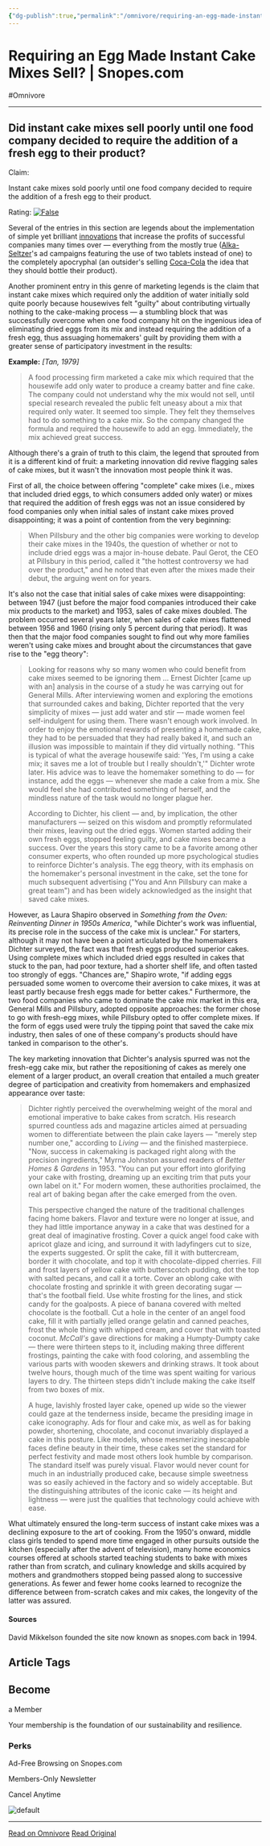 ```yaml
---
{"dg-publish":true,"permalink":"/omnivore/requiring-an-egg-made-instant-cake-mixes-sell-snopes-com/","title":"Requiring an Egg Made Instant Cake Mixes Sell? | Snopes.com","tags":["psychology","debunk","fact-check"],"created":"","updated":""}
---
```



# Requiring an Egg Made Instant Cake Mixes Sell? | Snopes.com
#Omnivore


---

## Did instant cake mixes sell poorly until one food company decided to require the addition of a fresh egg to their product?

Claim:

 Instant cake mixes sold poorly until one food company decided to require the addition of a fresh egg to their product. 

Rating: [ ![False](https://proxy-prod.omnivore-image-cache.app/0x0,sxFBhvJcPhyS1KPO_iGd1x4MkZ5aVkAfxLavwMc90hnw/https://mediaproxy.snopes.com/width/200/https://media.snopes.com/2018/03/rating-false.png) ](https://www.snopes.com/fact-check/rating/false) 

Several of the entries in this section are legends about the implementation of simple yet brilliant [innovations](https://www.snopes.com/tag/business-ingenuity/) that increase the profits of successful companies many times over — everything from the mostly true ([Alka-Seltzer](https://www.snopes.com/fact-check/double-bubble/)'s ad campaigns featuring the use of two tablets instead of one) to the completely apocryphal (an outsider's selling [Coca-Cola](https://www.snopes.com/cokelore/bottleit.asp) the idea that they should bottle their product).

Another prominent entry in this genre of marketing legends is the claim that instant cake mixes which required only the addition of water initially sold quite poorly because housewives felt "guilty" about contributing virtually nothing to the cake-making process — a stumbling block that was successfully overcome when one food company hit on the ingenious idea of eliminating dried eggs from its mix and instead requiring the addition of a fresh egg, thus assuaging homemakers' guilt by providing them with a greater sense of participatory investment in the results:

**Example:** _\[Tan, 1979\]_

> A food processing firm marketed a cake mix which required that the housewife add only water to produce a creamy batter and fine cake. The company could not understand why the mix would not sell, until special research revealed the public felt uneasy about a mix that required only water. It seemed too simple. They felt they themselves had to do something to a cake mix. So the company changed the formula and required the housewife to add an egg. Immediately, the mix achieved great success.

Although there's a grain of truth to this claim, the legend that sprouted from it is a different kind of fruit: a marketing innovation did revive flagging sales of cake mixes, but it wasn't the innovation most people think it was.

First of all, the choice between offering "complete" cake mixes (i.e., mixes that included dried eggs, to which consumers added only water) or mixes that required the addition of fresh eggs was not an issue considered by food companies only when initial sales of instant cake mixes proved disappointing; it was a point of contention from the very beginning:

> When Pillsbury and the other big companies were working to develop their cake mixes in the 1940s, the question of whether or not to include dried eggs was a major in-house debate. Paul Gerot, the CEO at Pillsbury in this period, called it "the hottest controversy we had over the product," and he noted that even after the mixes made their debut, the arguing went on for years.

It's also not the case that initial sales of cake mixes were disappointing: between 1947 (just before the major food companies introduced their cake mix products to the market) and 1953, sales of cake mixes doubled. The problem occurred several years later, when sales of cake mixes flattened between 1956 and 1960 (rising only 5 percent during that period). It was then that the major food companies sought to find out why more families weren't using cake mixes and brought about the circumstances that gave rise to the "egg theory":

> Looking for reasons why so many women who could benefit from cake mixes seemed to be ignoring them ... Ernest Dichter \[came up with an\] analysis in the course of a study he was carrying out for General Mills. After interviewing women and exploring the emotions that surrounded cakes and baking, Dichter reported that the very simplicity of mixes — just add water and stir — made women feel self-indulgent for using them. There wasn't enough work involved. In order to enjoy the emotional rewards of presenting a homemade cake, they had to be persuaded that they had really baked it, and such an illusion was impossible to maintain if they did virtually nothing. "This is typical of what the average housewife said: 'Yes, I'm using a cake mix; it saves me a lot of trouble but I really shouldn't,'" Dichter wrote later. His advice was to leave the homemaker something to do — for instance, add the eggs — whenever she made a cake from a mix. She would feel she had contributed something of herself, and the mindless nature of the task would no longer plague her.
> 
> According to Dichter, his client — and, by implication, the other manufacturers — seized on this wisdom and promptly reformulated their mixes, leaving out the dried eggs. Women started adding their own fresh eggs, stopped feeling guilty, and cake mixes became a success. Over the years this story came to be a favorite among other consumer experts, who often rounded up more psychological studies to reinforce Dichter's analysis. The egg theory, with its emphasis on the homemaker's personal investment in the cake, set the tone for much subsequent advertising ("You and Ann Pillsbury can make a great team") and has been widely acknowledged as the insight that saved cake mixes.

However, as Laura Shapiro observed in _Something from the Oven: Reinventing Dinner in 1950s America_, "while Dichter's work was influential, its precise role in the success of the cake mix is unclear." For starters, although it may not have been a point articulated by the homemakers Dichter surveyed, the fact was that fresh eggs produced superior cakes. Using complete mixes which included dried eggs resulted in cakes that stuck to the pan, had poor texture, had a shorter shelf life, and often tasted too strongly of eggs. "Chances are," Shapiro wrote, "if adding eggs persuaded some women to overcome their aversion to cake mixes, it was at least partly because fresh eggs made for better cakes." Furthermore, the two food companies who came to dominate the cake mix market in this era, General Mills and Pillsbury, adopted opposite approaches: the former chose to go with fresh-egg mixes, while Pillsbury opted to offer complete mixes. If the form of eggs used were truly the tipping point that saved the cake mix industry, then sales of one of these company's products should have tanked in comparison to the other's.

The key marketing innovation that Dichter's analysis spurred was not the fresh-egg cake mix, but rather the repositioning of cakes as merely one element of a larger product, an overall creation that entailed a much greater degree of participation and creativity from homemakers and emphasized appearance over taste:

> Dichter rightly perceived the overwhelming weight of the moral and emotional imperative to bake cakes from scratch. His research spurred countless ads and magazine articles aimed at persuading women to differentiate between the plain cake layers — "merely step number one," according to _Living_ — and the finished masterpiece. "Now, success in cakemaking is packaged right along with the precision ingredients," Myrna Johnston assured readers of _Better Homes & Gardens_ in 1953\. "You can put your effort into glorifying your cake with frosting, dreaming up an exciting trim that puts your own label on it." For modern women, these authorities proclaimed, the real art of baking began after the cake emerged from the oven.
> 
> This perspective changed the nature of the traditional challenges facing home bakers. Flavor and texture were no longer at issue, and they had little importance anyway in a cake that was destined for a great deal of imaginative frosting. Cover a quick angel food cake with apricot glaze and icing, and surround it with ladyfingers cut to size, the experts suggested. Or split the cake, fill it with buttercream, border it with chocolate, and top it with chocolate-dipped cherries. Fill and frost layers of yellow cake with butterscotch pudding, dot the top with salted pecans, and call it a torte. Cover an oblong cake with chocolate frosting and sprinkle it with green decorating sugar — that's the football field. Use white frosting for the lines, and stick candy for the goalposts. A piece of banana covered with melted chocolate is the football. Cut a hole in the center of an angel food cake, fill it with partially jelled orange gelatin and canned peaches, frost the whole thing with whipped cream, and cover that with toasted coconut. _McCall's_ gave directions for making a Humpty-Dumpty cake — there were thirteen steps to it, including making three different frostings, painting the cake with food coloring, and assembling the various parts with wooden skewers and drinking straws. It took about twelve hours, though much of the time was spent waiting for various layers to dry. The thirteen steps didn't include making the cake itself from two boxes of mix.
> 
> A huge, lavishly frosted layer cake, opened up wide so the viewer could gaze at the tenderness inside, became the presiding image in cake iconography. Ads for flour and cake mix, as well as for baking powder, shortening, chocolate, and coconut invariably displayed a cake in this posture. Like models, whose mesmerizing inescapable faces define beauty in their time, these cakes set the standard for perfect festivity and made most others look humble by comparison. The standard itself was purely visual. Flavor would never count for much in an industrially produced cake, because simple sweetness was so easily achieved in the factory and so widely acceptable. But the distinguishing attributes of the iconic cake — its height and lightness — were just the qualities that technology could achieve with ease.

What ultimately ensured the long-term success of instant cake mixes was a declining exposure to the art of cooking. From the 1950's onward, middle class girls tended to spend more time engaged in other pursuits outside the kitchen (especially after the advent of television), many home economics courses offered at schools started teaching students to bake with mixes rather than from scratch, and culinary knowledge and skills acquired by mothers and grandmothers stopped being passed along to successive generations. As fewer and fewer home cooks learned to recognize the difference between from-scratch cakes and mix cakes, the longevity of the latter was assured.

#### Sources

David Mikkelson founded the site now known as snopes.com back in 1994.

## Article Tags

## Become   
 a Member

Your membership is the foundation of our sustainability and resilience.

### Perks

Ad-Free Browsing on Snopes.com 

Members-Only Newsletter 

Cancel Anytime 

![default](https://proxy-prod.omnivore-image-cache.app/0x0,sNtSzHAllhr4x-lTKshq6MN72E-EUBp0ORhTZYiLK3Lk/https://www.snopes.com/design/images/snopes_become_member_img.png) 

---

[Read on Omnivore](https://omnivore.app/me/requiring-an-egg-made-instant-cake-mixes-sell-snopes-com-18857982fb5)
[Read Original](https://www.snopes.com/fact-check/something-eggstra)
